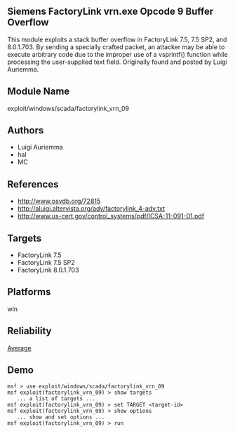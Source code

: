 ## Siemens FactoryLink vrn.exe Opcode 9 Buffer Overflow

This module exploits a stack buffer overflow in FactoryLink 
7.5, 7.5 SP2, and 8.0.1.703. By sending a specially crafted 
packet, an attacker may be able to execute arbitrary code 
due to the improper use of a vsprintf() function while 
processing the user-supplied text field. Originally found 
and posted by Luigi Auriemma.


## Module Name
exploit/windows/scada/factorylink_vrn_09

## Authors
* Luigi Auriemma
* hal
* MC


## References
* http://www.osvdb.org/72815
* http://aluigi.altervista.org/adv/factorylink_4-adv.txt
* http://www.us-cert.gov/control_systems/pdf/ICSA-11-091-01.pdf



## Targets
* FactoryLink 7.5
* FactoryLink 7.5 SP2
* FactoryLink 8.0.1.703


## Platforms
win

## Reliability
[Average](https://github.com/rapid7/metasploit-framework/wiki/Exploit-Ranking)

## Demo

```
msf > use exploit/windows/scada/factorylink_vrn_09
msf exploit(factorylink_vrn_09) > show targets
   ... a list of targets ...
msf exploit(factorylink_vrn_09) > set TARGET <target-id>
msf exploit(factorylink_vrn_09) > show options
   ... show and set options ...
msf exploit(factorylink_vrn_09) > run
```
    
    
